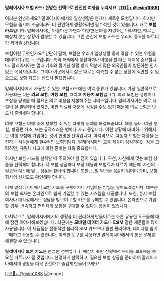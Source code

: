 **말레이시아 보험 카드: 현명한 선택으로 안전한 여행을 누리세요! [[TG💪+ @esim1088](https://t.me/s/esim1088)]**

여러분 안녕하세요? 말레이시아에서의 일상생활은 언제나 새로운 모험입니다. 하지만 모험을 즐기며 조금이라도 더 편안하게 생활하려면 필수적인 것이 있습니다. 바로 **보험 카드**입니다. 말레이시아는 아름다운 자연과 다양한 문화를 자랑하는 나라지만, 때로는 예상치 못한 상황이 발생할 수 있습니다. 그런 순간에 보험 카드는 우리의 중요한 파트너가 되어줄 것입니다.

보험이란 무엇인가요? 간단히 말해, 보험은 우리가 일상생활 중에 겪을 수 있는 위험을 대비하기 위한 도구입니다. 특히 해외에서 생활하거나 여행을 할 때는 더더욱 중요합니다. 말레이시아는 열대 기후와 활기찬 생활 방식 덕분에 많은 외국인들이 방문하는 인기 있는 목적지입니다. 그러나 이곳에서의 삶은 때로는 예측할 수 없는 상황에 직면할 수 있으므로, 보험 카드는 반드시 필요합니다.

말레이시아에서 사용할 수 있는 보험 카드에는 여러 종류가 있습니다. 가장 일반적으로 사용되는 것은 **의료 보험**, **여행 보험**, 그리고 **자동차 보험**입니다. 의료 보험은 질병이나 부상을 당했을 때 필요한 의료 비용을 지불해주는 서비스입니다. 말레이시아는 의료 시설이 잘 발달되어 있지만, 비싼 의료비 때문에 걱정될 수도 있기 때문에 의료 보험은 반드시 준비해야 합니다.

여행 보험은 여행 중에 발생할 수 있는 다양한 문제를 해결해줍니다. 예를 들어, 여권 분실, 항공편 취소, 또는 급작스러운 병이나 사고 등입니다. 이런 상황에 대비하기 위해서는 여행 보험에 가입하는 것이 현명한 선택입니다. 마지막으로, 자동차 보험은 차량을 운전하는 사람들에게 필수적인 보험입니다. 말레이시아의 교통 체증이 심각하다는 점을 고려하면, 자동차 사고에 대한 준비는 더욱 중요합니다.

하지만 보험 카드를 선택할 때 주의해야 할 점이 있습니다. 우선, 자신에게 맞는 보험 상품을 선택해야 합니다. 각 보험 상품마다 보장 내용과 보험료가 다르기 때문에, 자신의 필요와 예산에 맞는 상품을 찾아야 합니다. 또한, 보험 약관을 꼼꼼히 읽어야 하며, 보험 회사의 신뢰도도 확인해야 합니다.

이제 말레이시아에서 보험 카드를 구매하거나 가입하는 방법을 알아보겠습니다. 대부분의 보험 회사는 온라인으로 쉽게 가입할 수 있는 시스템을 제공합니다. 또한, 현지 보험 회사나 대리점에서도 상담을 받으며 보험 카드를 구매할 수 있습니다. 온라인으로 가입할 경우, 신속하고 편리하게 보험을 구매할 수 있다는 장점이 있습니다.

마지막으로, 말레이시아에서의 생활을 더 편리하게 만들어주는 다른 유용한 도구들에 대해 잠깐 이야기해보겠습니다. 최근에는 **모바일 데이터 카드**나 **ESIM** 같은 제품들이 많이 사용됩니다. 이 제품들은 전통적인 물리적 SIM 카드보다 훨씬 편리하며, 데이터를 쉽게 구매하고 사용할 수 있습니다. 이러한 도구를 사용하면 말레이시아에서의 통신 문제를 해결할 수 있습니다.

**말레이시아 보험 카드**는 현명한 선택입니다. 예상치 못한 상황에서 우리를 보호해줄 중요한 파트너가 될 것입니다. 현명하게 선택하고, 필요한 보험 상품을 준비하여 말레이시아에서의 생활을 더욱 안전하고 즐겁게 만들어보세요! 

[[TG💪+ @esim1088](https://t.me/s/esim1088) ![Image](https://i.postimg.cc/Y0z9fWf4/image.png)]